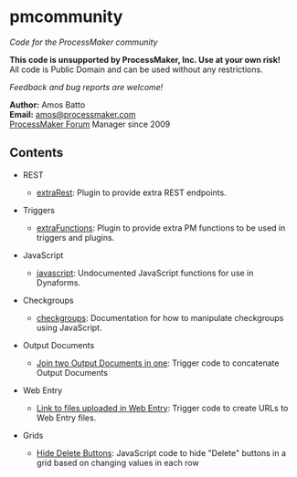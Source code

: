 # pmcommunity
*Code for the ProcessMaker community*

**This code is unsupported by ProcessMaker, Inc. Use at your own risk!**  
All code is Public Domain and can be used without any restrictions.

*Feedback and bug reports are welcome!*

**Author:** Amos Batto  
**Email:** amos@processmaker.com  
[ProcessMaker Forum](http://forum.processmaker.com) Manager since 2009

## Contents

* REST
    * [extraRest](extraRest): Plugin to provide extra REST endpoints.
    
* Triggers     
    * [extraFunctions](extraFunctions): Plugin to provide extra PM functions to be used in triggers and plugins. 

* JavaScript 
    * [javascript](javascript): Undocumented JavaScript functions for use in Dynaforms.
    
* Checkgroups
    * [checkgroups](checkgroups): Documentation for how to manipulate checkgroups using JavaScript. 

* Output Documents
    * [Join two Output Documents in one](outputDocuments/Join_two_Output_Document_PDFs_in_one): Trigger code to concatenate Output Documents
    
* Web Entry
    * [Link to files uploaded in Web Entry](webEntry): Trigger code to create URLs to Web Entry files.
    
* Grids
    * [Hide Delete Buttons](grids/hideDeleteButton): JavaScript code to hide "Delete" buttons in a grid based on changing values in each row



